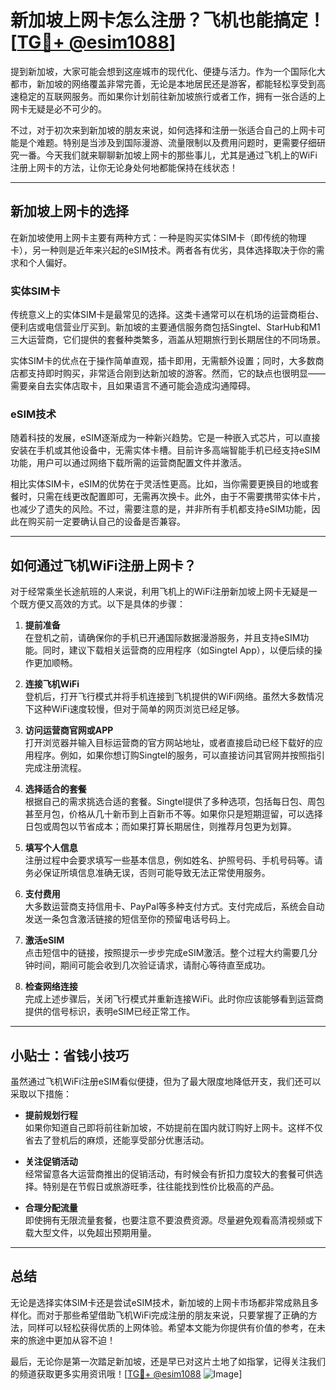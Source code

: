 # 新加坡上网卡怎么注册？飞机也能搞定！[[TG💪+ @esim1088](https://t.me/s/esim1088)]

提到新加坡，大家可能会想到这座城市的现代化、便捷与活力。作为一个国际化大都市，新加坡的网络覆盖非常完善，无论是本地居民还是游客，都能轻松享受到高速稳定的互联网服务。而如果你计划前往新加坡旅行或者工作，拥有一张合适的上网卡无疑是必不可少的。

不过，对于初次来到新加坡的朋友来说，如何选择和注册一张适合自己的上网卡可能是个难题。特别是当涉及到国际漫游、流量限制以及费用问题时，更需要仔细研究一番。今天我们就来聊聊新加坡上网卡的那些事儿，尤其是通过飞机上的WiFi注册上网卡的方法，让你无论身处何地都能保持在线状态！

---

## 新加坡上网卡的选择

在新加坡使用上网卡主要有两种方式：一种是购买实体SIM卡（即传统的物理卡），另一种则是近年来兴起的eSIM技术。两者各有优劣，具体选择取决于你的需求和个人偏好。

### 实体SIM卡

传统意义上的实体SIM卡是最常见的选择。这类卡通常可以在机场的运营商柜台、便利店或电信营业厅买到。新加坡的主要通信服务商包括Singtel、StarHub和M1三大运营商，它们提供的套餐种类繁多，涵盖从短期旅行到长期居住的不同场景。

实体SIM卡的优点在于操作简单直观，插卡即用，无需额外设置；同时，大多数商店都支持即时购买，非常适合刚到达新加坡的游客。然而，它的缺点也很明显——需要亲自去实体店取卡，且如果语言不通可能会造成沟通障碍。

### eSIM技术

随着科技的发展，eSIM逐渐成为一种新兴趋势。它是一种嵌入式芯片，可以直接安装在手机或其他设备中，无需实体卡槽。目前许多高端智能手机已经支持eSIM功能，用户可以通过网络下载所需的运营商配置文件并激活。

相比实体SIM卡，eSIM的优势在于灵活性更高。比如，当你需要更换目的地或套餐时，只需在线更改配置即可，无需再次换卡。此外，由于不需要携带实体卡片，也减少了遗失的风险。不过，需要注意的是，并非所有手机都支持eSIM功能，因此在购买前一定要确认自己的设备是否兼容。

---

## 如何通过飞机WiFi注册上网卡？

对于经常乘坐长途航班的人来说，利用飞机上的WiFi注册新加坡上网卡无疑是一个既方便又高效的方式。以下是具体的步骤：

1. **提前准备**  
   在登机之前，请确保你的手机已开通国际数据漫游服务，并且支持eSIM功能。同时，建议下载相关运营商的应用程序（如Singtel App），以便后续的操作更加顺畅。

2. **连接飞机WiFi**  
   登机后，打开飞行模式并将手机连接到飞机提供的WiFi网络。虽然大多数情况下这种WiFi速度较慢，但对于简单的网页浏览已经足够。

3. **访问运营商官网或APP**  
   打开浏览器并输入目标运营商的官方网站地址，或者直接启动已经下载好的应用程序。例如，如果你想订购Singtel的服务，可以直接访问其官网并按照指引完成注册流程。

4. **选择适合的套餐**  
   根据自己的需求挑选合适的套餐。Singtel提供了多种选项，包括每日包、周包甚至月包，价格从几十新币到上百新币不等。如果你只是短期逗留，可以选择日包或周包以节省成本；而如果打算长期居住，则推荐月包更为划算。

5. **填写个人信息**  
   注册过程中会要求填写一些基本信息，例如姓名、护照号码、手机号码等。请务必保证所填信息准确无误，否则可能导致无法正常使用服务。

6. **支付费用**  
   大多数运营商支持信用卡、PayPal等多种支付方式。支付完成后，系统会自动发送一条包含激活链接的短信至你的预留电话号码上。

7. **激活eSIM**  
   点击短信中的链接，按照提示一步步完成eSIM激活。整个过程大约需要几分钟时间，期间可能会收到几次验证请求，请耐心等待直至成功。

8. **检查网络连接**  
   完成上述步骤后，关闭飞行模式并重新连接WiFi。此时你应该能够看到运营商提供的信号标识，表明eSIM已经正常工作。

---

## 小贴士：省钱小技巧

虽然通过飞机WiFi注册eSIM看似便捷，但为了最大限度地降低开支，我们还可以采取以下措施：

- **提前规划行程**  
  如果你知道自己即将前往新加坡，不妨提前在国内就订购好上网卡。这样不仅省去了登机后的麻烦，还能享受部分优惠活动。

- **关注促销活动**  
  经常留意各大运营商推出的促销活动，有时候会有折扣力度较大的套餐可供选择。特别是在节假日或旅游旺季，往往能找到性价比极高的产品。

- **合理分配流量**  
  即使拥有无限流量套餐，也要注意不要浪费资源。尽量避免观看高清视频或下载大型文件，以免超出预期用量。

---

## 总结

无论是选择实体SIM卡还是尝试eSIM技术，新加坡的上网卡市场都非常成熟且多样化。而对于那些希望借助飞机WiFi完成注册的朋友来说，只要掌握了正确的方法，同样可以轻松获得优质的上网体验。希望本文能为你提供有价值的参考，在未来的旅途中更加从容不迫！

最后，无论你是第一次踏足新加坡，还是早已对这片土地了如指掌，记得关注我们的频道获取更多实用资讯哦！[[TG💪+ @esim1088](https://t.me/s/esim1088) ![Image](https://i.postimg.cc/4NQfJmqS/Snipaste-2025-05-13-00-14-12.png)]